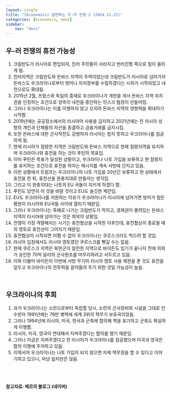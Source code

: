 ```yaml
---
layout: single
title: "[Economics] 급변하는 우-러 전쟁 2 (2024.11.21)"
categories: [economics, news]
sidebar:
    nav: "docs"
---
```


## 우-러 전쟁의 휴전 가능성
1. 크림반도가 러시아로 편입되자, 친러 주민들이 사라지고 반러진형 쪽으로 힘이 쏠리게 됨.
1. 친러지역은 크림반도와 돈바스 지역이 주력이었는데 크림반도가 러시아로 넘어가자 돈바스도 우크라이나로부터 벗어나 자치정부를 수립하겠다는 시위가 시작되었고 내전으로도 확대됨.
1. 2015년 2월, 프랑스와 독일의 중재로 우크라이나가 개헌을 개서 돈바스 지역 자치권을 인정하는 조건으로 양측이 내전을 중단하는 민스크 협정이 만들어짐.
1. 그러나 우크라이나는 이를 이행하지 않고 오히려 돈바스 지역의 영향력을 확대하기 시작함.
1. 2019년에는 공공장소에서의 러시아어 사용을 금지하고 2021년에는 친 러시아 성향의 개인과 단체들의 자산을 동결하고 금융거래를 금지시킴.
1. 또한 돈바스에 대한 군사작전도 강행하자 러시아는 참지 못하고 우크라이나를 침공하게 됨.
1. 현재 러시아가 점령한 지역은 크림반도와 돈바스 지역으로 현재 점령지역을 유지하며 우크라이나와 휴전을 하는 것이 푸틴의 목표임.
1. 이미 푸틴은 목표가 달성된 상황이고, 우크라이나 나토 가입을 보류하고 현 점령지를 유지하는 조건으로 휴전을 하자는 메시지를 계속 서방에 던지고 있음.
1. 이런 상황에서 트럼프는 우크라이나의 나토 가입을 20년간 보류하고 현 상태에서 휴전을 한 뒤, 휴전선을 완충지대로 만들자는 생각임.
1. 그리고 이 완충지대는 나토의 EU 국들이 지키게 하겠다 함.
1. 푸틴도 당연히 이 것을 바랄 것이고 EU도 솔깃한 제안임.
1. EU도 우크라이나를 지원하는 이유가 우크라이나가 러시아에 넘어가면 방어가 힘든 평원이 러시아와 EU국들 사이에 열리기 때문임.
1. 그러나 우크라이나는 흑해로 나가는 크림반도가 막히고, 경제권이 몰려있는 돈바스 지역이 러시아에 넘어가는 것은 최악의 상황임.
1. 전쟁이 가장 격렬해지는 시기는 휴전협상을 시작한 이후인데, 휴전협상이 종료될 때의 영토로 휴전선이 그어지기 때문임.
1. 휴전협상이 시작되면 어쩔 수 없이 우크라이나는 쿠르스크라도 먹으려 할 것임.
1. 러시아 입장에서도 러시아 영토였던 쿠르스크를 뺏길 수는 없음.
1. 현재 쿠르스크 지역은 북한군이 참전한 지역으로 바이든도 임기가 끝나지 전에 의회가 승인한 70억 달러의 군사원조를 마무리하려고 서두르고 있음.
1. 이와 더불어 바이든이 이번에 서방 무기의 러시아 영토 사용 제한을 푼 것도 휴전을 앞두고 우크라이나의 전투력을 끌어올려 주기 위한 것일 가능성이 높음. 

<br/>

## 우크라이나의 후회
1. 과거 우크라이나는 소련으로부터 독립할 당시, 소련의 군사장비와 시설을 그대로 인수받아 1991년에는 78만 병력에 세계 3위의 핵무기 보유국이었음.
1. 그러나 1994년에 러시아, 미국, 영국과 군축에 합의해 핵을 포기하고 군축도 확실하게 이행함.
1. 러시아, 미국, 영국이 연대해서 지켜주겠다는 합의를 했기 때문임.
1. 그러나 지금은 지켜주겠다고 한 러시아가 우크라이나를 침공했으며 미국과 영국은 합의 이행에 주저하고 있음.
1. 이제서야 우크라이나는 나토 가입이 되지 않으면 자체 핵무장을 할 수 있다고 이야기하고 있으나, 마냥 쉽지만은 않음.



<br/>
<br/>

#### 참고자료: 메르의 블로그 (네이버) 